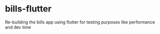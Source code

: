 # bills-flutter
Re-building the bills app using flutter for testing purposes like performance and dev time
